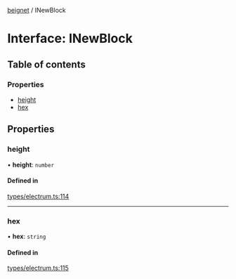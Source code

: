 [beignet](../README.md) / INewBlock

# Interface: INewBlock

## Table of contents

### Properties

- [height](INewBlock.md#height)
- [hex](INewBlock.md#hex)

## Properties

### height

• **height**: `number`

#### Defined in

[types/electrum.ts:114](https://github.com/synonymdev/beignet/blob/3144d66/src/types/electrum.ts#L114)

___

### hex

• **hex**: `string`

#### Defined in

[types/electrum.ts:115](https://github.com/synonymdev/beignet/blob/3144d66/src/types/electrum.ts#L115)
